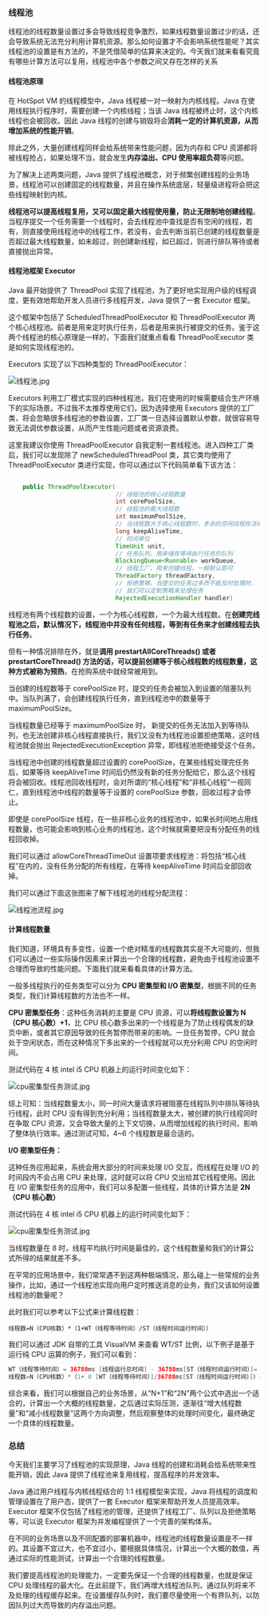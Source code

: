 ### 线程池

线程池的线程数量设置过多会导致线程竞争激烈，如果线程数量设置过少的话，还会导致系统无法充分利用计算机资源。那么如何设置才不会影响系统性能呢？其实线程池的设置是有方法的，不是凭借简单的估算来决定的。今天我们就来看看究竟有哪些计算方法可以复用，线程池中各个参数之间又存在怎样的关系

#### 线程池原理

在 HotSpot VM 的线程模型中，Java 线程被一对一映射为内核线程。Java 在使用线程执行程序时，需要创建一个内核线程；当该 Java 线程被终止时，这个内核线程也会被回收。因此 Java 线程的创建与销毁将会**消耗一定的计算机资源，从而增加系统的性能开销**。

除此之外，大量创建线程同样会给系统带来性能问题，因为内存和 CPU 资源都将被线程抢占，如果处理不当，就会发生**内存溢出、CPU 使用率超负荷**等问题。

为了解决上述两类问题，Java 提供了线程池概念，对于频繁创建线程的业务场景，线程池可以创建固定的线程数量，并且在操作系统底层，轻量级进程将会把这些线程映射到内核。

**线程池可以提高线程复用，又可以固定最大线程使用量，防止无限制地创建线程**。当程序提交一个任务需要一个线程时，会去线程池中查找是否有空闲的线程，若有，则直接使用线程池中的线程工作，若没有，会去判断当前已创建的线程数量是否超过最大线程数量，如未超过，则创建新线程，如已超过，则进行排队等待或者直接抛出异常。

#### 线程池框架 Executor

Java 最开始提供了 ThreadPool 实现了线程池，为了更好地实现用户级的线程调度，更有效地帮助开发人员进行多线程开发，Java 提供了一套 Executor 框架。

这个框架中包括了 ScheduledThreadPoolExecutor 和 ThreadPoolExecutor 两个核心线程池。前者是用来定时执行任务，后者是用来执行被提交的任务。鉴于这两个线程池的核心原理是一样的，下面我们就重点看看 ThreadPoolExecutor 类是如何实现线程池的。

Executors 实现了以下四种类型的 ThreadPoolExecutor：

![线程池.jpg](http://ww1.sinaimg.cn/large/0062TeRXgy1gebp9cevv7j30yg0didjb.jpg)

Executors 利用工厂模式实现的四种线程池，我们在使用的时候需要结合生产环境下的实际场景。不过我不太推荐使用它们，因为选择使用 Executors 提供的工厂类，将会忽略很多线程池的参数设置，工厂类一旦选择设置默认参数，就很容易导致无法调优参数设置，从而产生性能问题或者资源浪费。

这里我建议你使用 ThreadPoolExecutor 自我定制一套线程池。进入四种工厂类后，我们可以发现除了 newScheduledThreadPool 类，其它类均使用了 ThreadPoolExecutor 类进行实现，你可以通过以下代码简单看下该方法：

```java

    public ThreadPoolExecutor(
                              // 线程池的核心线程数量
       						  int corePoolSize,
                              // 线程池的最大线程数
                              int maximumPoolSize,
        					  // 当线程数大于核心线程数时，多余的空闲线程存活的最长时间
                              long keepAliveTime,
        					  // 时间单位
                              TimeUnit unit,
        					  // 任务队列，用来储存等待执行任务的队列
                              BlockingQueue<Runnable> workQueue,
        					  // 线程工厂，用来创建线程，一般默认即可
                              ThreadFactory threadFactory,
        					  // 拒绝策略，当提交的任务过多而不能及时处理时，
        					  // 我们可以定制策略来处理任务
                              RejectedExecutionHandler handler) 
```

线程池有两个线程数的设置，一个为核心线程数，一个为最大线程数。在**创建完线程池之后，默认情况下，线程池中并没有任何线程，等到有任务来才创建线程去执行任务**。

但有一种情况排除在外，就是**调用 prestartAllCoreThreads() 或者 prestartCoreThread() 方法的话，可以提前创建等于核心线程数的线程数量，这种方式被称为预热**，在抢购系统中就经常被用到。

当创建的线程数等于 corePoolSize 时，提交的任务会被加入到设置的阻塞队列中。当队列满了，会创建线程执行任务，直到线程池中的数量等于 maximumPoolSize。

当线程数量已经等于 maximumPoolSize 时， 新提交的任务无法加入到等待队列，也无法创建非核心线程直接执行，我们又没有为线程池设置拒绝策略，这时线程池就会抛出 RejectedExecutionException 异常，即线程池拒绝接受这个任务。

当线程池中创建的线程数量超过设置的 corePoolSize，在某些线程处理完任务后，如果等待 keepAliveTime 时间后仍然没有新的任务分配给它，那么这个线程将会被回收。线程池回收线程时，会对所谓的“核心线程”和“非核心线程”一视同仁，直到线程池中线程的数量等于设置的 corePoolSize 参数，回收过程才会停止。

即使是 corePoolSize 线程，在一些非核心业务的线程池中，如果长时间地占用线程数量，也可能会影响到核心业务的线程池，这个时候就需要把没有分配任务的线程回收掉。

我们可以通过 allowCoreThreadTimeOut 设置项要求线程池：将包括“核心线程”在内的，没有任务分配的所有线程，在等待 keepAliveTime 时间后全部回收掉。

我们可以通过下面这张图来了解下线程池的线程分配流程：

![线程池流程.jpg](http://ww1.sinaimg.cn/large/0062TeRXgy1gebpj66gibj30kq0qeq46.jpg)

#### 计算线程数量

我们知道，环境具有多变性，设置一个绝对精准的线程数其实是不大可能的，但我们可以通过一些实际操作因素来计算出一个合理的线程数，避免由于线程池设置不合理而导致的性能问题。下面我们就来看看具体的计算方法。

一般多线程执行的任务类型可以分为 **CPU 密集型和 I/O 密集型**，根据不同的任务类型，我们计算线程数的方法也不一样。

**CPU 密集型任务**：这种任务消耗的主要是 CPU 资源，可以**将线程数设置为 N（CPU 核心数）+1**，比 CPU 核心数多出来的一个线程是为了防止线程偶发的缺页中断，或者其它原因导致的任务暂停而带来的影响。一旦任务暂停，CPU 就会处于空闲状态，而在这种情况下多出来的一个线程就可以充分利用 CPU 的空闲时间。

测试代码在 4 核 intel i5 CPU 机器上的运行时间变化如下：

![cpu密集型任务测试.jpg](http://ww1.sinaimg.cn/large/0062TeRXgy1gebpp9np78j31980pojts.jpg)

综上可知：当线程数量太小，同一时间大量请求将被阻塞在线程队列中排队等待执行线程，此时 CPU 没有得到充分利用；当线程数量太大，被创建的执行线程同时在争取 CPU 资源，又会导致大量的上下文切换，从而增加线程的执行时间，影响了整体执行效率。通过测试可知，4~6 个线程数是最合适的。

**I/O 密集型任务：**

这种任务应用起来，系统会用大部分的时间来处理 I/O 交互，而线程在处理 I/O 的时间段内不会占用 CPU 来处理，这时就可以将 CPU 交出给其它线程使用。因此在 I/O 密集型任务的应用中，我们可以多配置一些线程，具体的计算方法是 **2N（CPU 核心数）**

测试代码在 4 核 intel i5 CPU 机器上的运行时间变化如下：

![cpu密集型任务测试.jpg](http://ww1.sinaimg.cn/large/0062TeRXgy1gebps1028kj31980pojts.jpg)

当线程数量在 8 时，线程平均执行时间是最佳的，这个线程数量和我们的计算公式所得的结果就差不多。

在平常的应用场景中，我们常常遇不到这两种极端情况，那么碰上一些常规的业务操作，比如，通过一个线程池实现向用户定时推送消息的业务，我们又该如何设置线程池的数量呢？

此时我们可以参考以下公式来计算线程数：

`线程数=N（CPU核数）*（1+WT（线程等待时间）/ST（线程时间运行时间））`

我们可以通过 JDK 自带的工具 VisualVM 来查看 WT/ST 比例，以下例子是基于运行纯 CPU 运算的例子，我们可以看到：

```java
WT（线程等待时间）= 36788ms [线程运行总时间] - 36788ms[ST（线程时间运行时间）]= 0
线程数=N（CPU核数）*（1+ 0 [WT（线程等待时间）]/36788ms[ST（线程时间运行时间）]）= N（CPU核数）
```

综合来看，我们可以根据自己的业务场景，从“N+1”和“2N”两个公式中选出一个适合的，计算出一个大概的线程数量，之后通过实际压测，逐渐往“增大线程数量”和“减小线程数量”这两个方向调整，然后观察整体的处理时间变化，最终确定一个具体的线程数量。

### 总结

今天我们主要学习了线程池的实现原理，Java 线程的创建和消耗会给系统带来性能开销，因此 Java 提供了线程池来复用线程，提高程序的并发效率。

Java 通过用户线程与内核线程结合的 1:1 线程模型来实现，Java 将线程的调度和管理设置在了用户态，提供了一套 Executor 框架来帮助开发人员提高效率。Executor 框架不仅包括了线程池的管理，还提供了线程工厂、队列以及拒绝策略等，可以说 Executor 框架为并发编程提供了一个完善的架构体系。

在不同的业务场景以及不同配置的部署机器中，线程池的线程数量设置是不一样的。其设置不宜过大，也不宜过小，要根据具体情况，计算出一个大概的数值，再通过实际的性能测试，计算出一个合理的线程数量。

我们要提高线程池的处理能力，一定要先保证一个合理的线程数量，也就是保证 CPU 处理线程的最大化。在此前提下，我们再增大线程池队列，通过队列将来不及处理的线程缓存起来。在设置缓存队列时，我们要尽量使用一个有界队列，以防因队列过大而导致的内存溢出问题。

